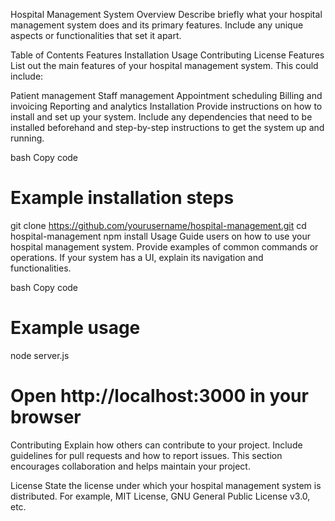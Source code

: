 Hospital Management System
Overview
Describe briefly what your hospital management system does and its primary features. Include any unique aspects or functionalities that set it apart.

Table of Contents
Features
Installation
Usage
Contributing
License
Features
List out the main features of your hospital management system. This could include:

Patient management
Staff management
Appointment scheduling
Billing and invoicing
Reporting and analytics
Installation
Provide instructions on how to install and set up your system. Include any dependencies that need to be installed beforehand and step-by-step instructions to get the system up and running.

bash
Copy code
# Example installation steps
git clone https://github.com/yourusername/hospital-management.git
cd hospital-management
npm install
Usage
Guide users on how to use your hospital management system. Provide examples of common commands or operations. If your system has a UI, explain its navigation and functionalities.

bash
Copy code
# Example usage
node server.js
# Open http://localhost:3000 in your browser
Contributing
Explain how others can contribute to your project. Include guidelines for pull requests and how to report issues. This section encourages collaboration and helps maintain your project.

License
State the license under which your hospital management system is distributed. For example, MIT License, GNU General Public License v3.0, etc.

